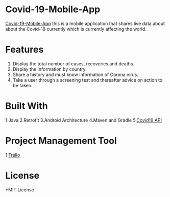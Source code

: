 # Covid-19-Mobile-App
[Covid-19-Mobile-App](https://github.com/LennyDennis/Covid-19-Mobile-App) this is a mobile application that shares live data about about the Covid-19 currently which is currently affecting the world.

# Features
1. Display the total number of cases, recoveries and deaths.
2. Display the information by country.
3. Share a history and must know information of Corona virus.
4. Take a user through a screening test and thereafter advice on action to be taken.

# Built With
1.Java
2.Retrofit
3.Android Architecture
4.Maven and Gradle
5.[Covid19 API](https://covid19api.com/)


# Project Management Tool
1.[Trello](https://trello.com/)

# License
*MIT License
